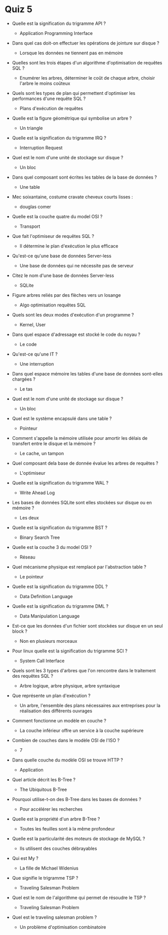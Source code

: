 # Quiz 5

- Quelle est la signification du trigramme API ?
    - Application Programming Interface
- Dans quel cas doit-on effectuer les opérations de jointure sur disque ?
    - Lorsque les données ne tiennent pas en mémoire
- Quelles sont les trois étapes d'un algorithme d'optimisation de requêtes SQL ?
    - Enumérer les arbres, déterminer le coût de chaque arbre, choisir l'arbre le moins coûteux
- Quels sont les types de plan qui permettent d'optimiser les performances d'une requête SQL ?
    - Plans d'exécution de requêtes
- Quelle est la figure géométrique qui symbolise un arbre ?
    - Un triangle
- Quelle est la signification du trigramme IRQ ?
    - Interruption Request

- Quel est le nom d'une unité de stockage sur disque ?
    - Un bloc
- Dans quel composant sont écrites les tables de la base de données ?
    - Une table
- Mec soixantaine, costume cravate cheveux courts lisses :
    - douglas comer

- Quelle est la couche quatre du model OSI ?
    - Transport
- Que fait l'optimiseur de requêtes SQL ?
    - Il détermine le plan d'exécution le plus efficace
- Qu'est-ce qu'une base de données Server-less
    - Une base de données qui ne nécessite pas de serveur
- Citez le nom d'une base de données Server-less
    - SQLite
- Figure arbres reliés par des flèches vers un losange
    - Algo optimisation requêtes SQL

- Quels sont les deux modes d'exécution d'un programme ?
    - Kernel, User
- Dans quel espace d'adressage est stocké le code du noyau ?
    - Le code
- Qu'est-ce qu'une IT ?
    - Une interruption
- Dans quel espace mémoire les tables d'une base de données sont-elles chargées ?
    - Le tas
- Quel est le nom d'une unité de stockage sur disque ?
    - Un bloc
- Quel est le système encapsulé dans une table ?
    - Pointeur

- Comment s'appelle la mémoire utilisée pour amortir les délais de transfert entre le disque et la mémoire ?
    - Le cache, un tampon
- Quel composant dela base de donnée évalue les arbres de requêtes ?
    - L'optimiseur
- Quelle est la signification du trigramme WAL ?
    - Write Ahead Log
- Les bases de données SQLite sont elles stockées sur disque ou en mémoire ?
    - Les deux
- Quelle est la signification du trigramme BST ?
    - Binary Search Tree
- Quelle est la couche 3 du model OSI ?
    - Réseau

- Quel mécanisme physique est remplacé par l'abstraction table ?
    - Le pointeur
- Quelle est la signification du trigramme DDL ?
    - Data Definition Language
- Quelle est la signification du trigramme DML ?
    - Data Manipulation Language
- Est-ce que les données d'un fichier sont stockées sur disque en un seul block ?
    - Non en plusieurs morceaux
- Pour linux quelle est la signification du trigramme SCI ?
    - System Call Interface

- Quels sont les 3 types d'arbres que l'on rencontre dans le traitement des requêtes SQL ?
    - Arbre logique, arbre physique, arbre syntaxique
- Que représente un plan d'exécution ?
    - Un arbre, l'ensemble des plans nécessaires aux entreprises pour la réalisation des différents ouvrages
- Comment fonctionne un modèle en couche ?
    - La couche inférieur offre un service à la couche supérieure
- Combien de couches dans le modèle OSI de l'ISO ?
    - 7
- Dans quelle couche du modèle OSI se trouve HTTP ?
    - Application   

- Quel article décrit les B-Tree ?
    - The Ubiquitous B-Tree
- Pourquoi utilise-t-on des B-Tree dans les bases de données ?
    - Pour accélérer les recherches
- Quelle est la propriété d'un arbre B-Tree ?
    - Toutes les feuilles sont à la même profondeur
- Quelle est la particularité des moteurs de stockage de MySQL ?
    - Ils utilisent des couches débrayables
- Qui est My ?
    - La fille de Michael Widenius
- Que signifie le trigramme TSP ?
    - Traveling Salesman Problem
- Quel est le nom de l'algorithme qui permet de résoudre le TSP ?
    - Traveling Salesman Problem
- Quel est le traveling salesman problem ?
    - Un problème d'optimisation combinatoire